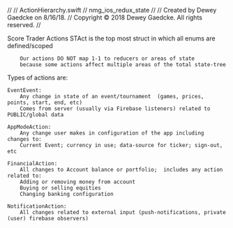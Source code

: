 //
//  ActionHierarchy.swift
//  nmg_ios_redux_state
//
//  Created by Dewey Gaedcke on 8/16/18.
//  Copyright © 2018 Dewey Gaedcke. All rights reserved.
//


Score Trader Actions
		STAct is the top most struct in which all enums are defined/scoped

		Our actions DO NOT map 1-1 to reducers or areas of state
		because some actions affect multiple areas of the total state-tree


Types of actions are:

	EventEvent:
		Any change in state of an event/tournament  (games, prices, points, start, end, etc)
		Comes from server (usually via Firebase listeners) related to PUBLIC/global data
	
	AppModeAction:
		Any change user makes in configuration of the app including changes to:
		Current Event; currency in use; data-source for ticker; sign-out, etc
	
	FinancialAction:
		All changes to Account balance or portfolio;  includes any action related to:
		Adding or removing money from account
		Buying or selling equities
		Changing banking configuration
	
	NotificationAction:
		All changes related to external input (push-notifications, private (user) firebase observers)


